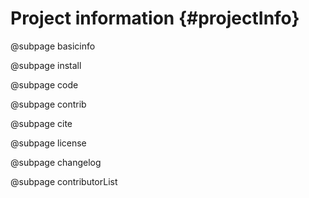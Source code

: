 # Project information {#projectInfo}

@subpage basicinfo

@subpage install

@subpage code

@subpage contrib

@subpage cite

@subpage license

@subpage changelog

@subpage contributorList

